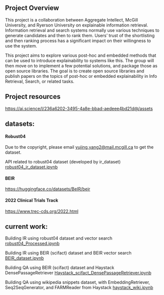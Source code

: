 ## Project Overview

This project is a collaboration between Aggregate Intellect, McGill University, and Ryerson University on explainable information retrieval. Information retrieval and search systems normally use various techniques to generate candidates and then to rank them. Users’ trust of the shortlisting and then ranking process has a significant impact on their willingness to use the system.

This project aims to explore various post-hoc and embedded methods that can be used to introduce explainability to systems like this. The group will then move on to implement a few potential solutions, and package those as open source libraries. The goal is to create open source libraries and publish papers on the topics of post-hoc or embedded explainability in Info Retrieval, Search, or related tasks. 

## Project resources
https://ai.science/l/236a6202-3495-4a8e-bbad-aedeee4bd21d@/assets

## datasets:

#### Robust04
Due to the copyright, please email yujing.yang2@mail.mcgill.ca to get the dataset. 

API related to robust04 dataset (developed by ir_dataset) [robust04_ir_dataset.ipynb](https://github.com/Aggregate-Intellect/xir/blob/main/robust04_ir_dataset.ipynb)

#### BEIR
https://huggingface.co/datasets/BeIR/beir

#### 2022 Clinical Trials Track
https://www.trec-cds.org/2022.html

## current work:
Building IR using robust04 dataset and vector search [robust04_Processed.ipynb](https://github.com/Aggregate-Intellect/xir/blob/main/robust04_Processed.ipynb)

Building IR using BEIR (scifact) dataset and BEIR vector search [BEIR_dataset.ipynb](https://github.com/Aggregate-Intellect/xir/blob/main/BEIR_dataset.ipynb)

Building QA using BEIR (scifact) dataset and Haystack DensePassageRetriever [Haystack_scifact_DensePassageRetriever.ipynb](https://github.com/Aggregate-Intellect/xir/blob/main/Haystack_scifact_DensePassageRetriever.ipynb)

Building QA using wikipedia snippets dataset, with EmbeddingRetriever, Seq2SeqGenerator, and FARMReader from Haystack [haystack_wiki.ipynb](https://github.com/Aggregate-Intellect/xir/blob/main/haystack_wiki.ipynb)

